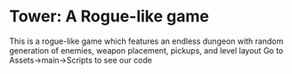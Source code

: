 # Tower: A Rogue-like game
This is a rogue-like game which features an endless dungeon with random generation of enemies, weapon placement, pickups, and level layout
Go to Assets->main->Scripts to see our code
